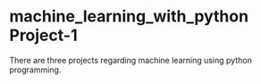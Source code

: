 # machine_learning_with_python Project-1
There are three projects regarding machine learning using python programming.
